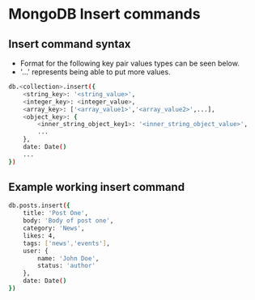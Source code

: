 # MongoDB Insert commands

## Insert command syntax
- Format for the following key pair values types can be seen below.
- '...' represents being able to put more values.
```bash
db.<collection>.insert({
	<string_key>: '<string_value>',
	<integer_key>: <integer_value>,
	<array_key>: ['<array_value1>','<array_value2>',...],
	<object_key>: {
		<inner_string_object_key1>: '<inner_string_object_value>',
		...
	},
	date: Date()
	...
})
```

## Example working insert command
```bash
db.posts.insert({
	title: 'Post One',
	body: 'Body of post one',
	category: 'News',
	likes: 4,
	tags: ['news','events'],
	user: {
		name: 'John Doe',
		status: 'author'
	},
	date: Date()
})
```